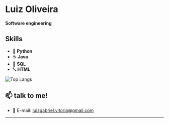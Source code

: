# Luiz Oliveira

**Software engineering**

## Skills

- 🐍 **Python**
- ☕ **Java**
- 🎲 **SQL**
- 🔤 **HTML**

![Top Langs](https://github-readme-stats.vercel.app/api/top-langs/?username=LuidyOn&layout=compact)

## 📫 talk to me!

- 📧 E-mail: [luizgabriel.vitoria@gmail.com](mailto:luizgabriel.vitoria@gmail.com)

---

<!---
LuidyOn/LuidyOn is a ✨ special ✨ repository because its `README.md` (this file) appears on your GitHub profile.
You can click the Preview link to take a look at your changes.
--->
